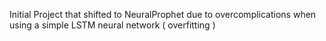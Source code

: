 Initial Project that shifted to NeuralProphet due to overcomplications when using a simple LSTM neural network ( overfitting )
